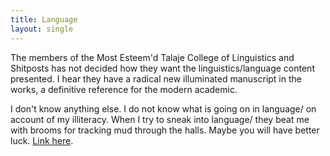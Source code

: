 ```yaml
---
title: Language
layout: single
---
```


The members of the Most Esteem'd Talaje College of Linguistics and Shitposts has not decided how they want the linguistics/language content presented. I hear they have a radical new illuminated manuscript in the works, a definitive reference for the modern academic.  

I don't know anything else. I do not know what is going on in language/ on account of my illiteracy. When I try to sneak into language/ they beat me with brooms for tracking mud through the halls. Maybe you will have better luck. [Link here](https://github.com/loafee/citatel/tree/main/docs/unincorporated_content/talaje/language).
